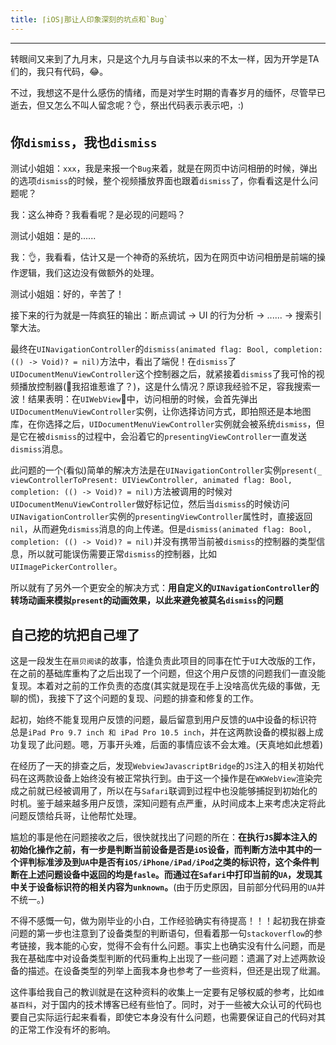 ```yaml
---
title: ⌈iOS⌋那让人印象深刻的坑点和`Bug`
---
```


---
转眼间又来到了九月末，只是这个九月与自读书以来的不太一样，因为开学是TA们的，我只有代码，😂。

不过，我想这不是什么感伤的情绪，而是对学生时期的青春岁月的缅怀，尽管早已逝去，但又怎么不叫人留念呢？👌，祭出代码表示表示吧，:)
<!-- more -->

## 你`dismiss`，我也`dismiss`
测试小姐姐：`xxx`，我是来报一个`Bug`来着，就是在网页中访问相册的时候，弹出的选项`dismiss`的时候，整个视频播放界面也跟着`dismiss`了，你看看这是什么问题呢？

我：这么神奇？我看看呢？是必现的问题吗？

测试小姐姐：是的......

我：👌，我看看，估计又是一个神奇的系统坑，因为在网页中访问相册是前端的操作逻辑，我们这边没有做额外的处理。

测试小姐姐：好的，辛苦了！

接下来的行为就是一阵疯狂的输出：断点调试 -> UI 的行为分析 -> ...... -> 搜索引擎大法。

最终在`UINavigationController`的`dismiss(animated flag: Bool, completion: (() -> Void)? = nil)`方法中，看出了端倪！在`dismiss`了`UIDocumentMenuViewController`这个控制器之后，就紧接着`dismiss`了我可怜的视频播放控制器(我招谁惹谁了？)，这是什么情况？原谅我经验不足，容我搜索一波！结果表明：在`UIWebView`中，访问相册的时候，会首先弹出`UIDocumentMenuViewController`实例，让你选择访问方式，即拍照还是本地图库，在你选择之后，`UIDocumentMenuViewController`实例就会被系统`dismiss`，但是它在被`dismiss`的过程中，会沿着它的`presentingViewController`一直发送`dismiss`消息。

此问题的一个(看似)简单的解决方法是在`UINavigationController`实例`present(_ viewControllerToPresent: UIViewController, animated flag: Bool, completion: (() -> Void)? = nil)`方法被调用的时候对`UIDocumentMenuViewController`做好标记位，然后当`dismiss`的时候访问`UINavigationController`实例的`presentingViewController`属性时，直接返回`nil`，从而避免`dismiss`消息的向上传递。但是`dismiss(animated flag: Bool, completion: (() -> Void)? = nil)`并没有携带当前被`dismiss`的控制器的类型信息，所以就可能误伤需要正常`dismiss`的控制器，比如`UIImagePickerController`。

所以就有了另外一个更安全的解决方式：**用自定义的`UINavigationController`的转场动画来模拟`present`的动画效果，以此来避免被莫名`dismiss`的问题**

## 自己挖的坑把自己`埋`了
这是一段发生在`扇贝阅读`的故事，恰逢负责此项目的同事在忙于`UI`大改版的工作，在之前的基础库重构了之后出现了一个问题，但这个用户反馈的问题我们一直没能复现。本着对之前的工作负责的态度(其实就是现在手上没啥高优先级的事做，无聊的慌)，我接下了这个问题的复现、问题的排查和修复的工作。

起初，始终不能复现用户反馈的问题，最后留意到用户反馈的`UA`中设备的标识符总是`iPad Pro 9.7 inch 和 iPad Pro 10.5 inch`，并在这两款设备的模拟器上成功复现了此问题。嗯，万事开头难，后面的事情应该不会太难。(天真地如此想着)

在经历了一天的排查之后，发现`WebviewJavascriptBridge`的`JS`注入的相关初始代码在这两款设备上始终没有被正常执行到。由于这一个操作是在`WKWebView`渲染完成之前就已经被调用了，所以在与`Safari`联调到过程中也没能够捕捉到初始化的时机。鉴于越来越多用户反馈，深知问题有点严重，从时间成本上来考虑决定将此问题反馈给兵哥，让他帮忙处理。

尴尬的事是他在问题接收之后，很快就找出了问题的所在：**在执行`JS`脚本注入的初始化操作之前，有一步是判断当前设备是否是`iOS`设备，而判断方法中其中的一个评判标准涉及到`UA`中是否有`iOS/iPhone/iPad/iPod`之类的标识符，这个条件判断在上述问题设备中返回的均是`fasle`。而通过在`Safari`中打印当前的`UA`，发现其中关于设备标识符的相关内容为`unknown`。**(由于历史原因，目前部分代码用的`UA`并不统一。)

不得不感慨一句，做为刚毕业的小白，工作经验确实有待提高！！！起初我在排查问题的第一步也注意到了设备类型的判断语句，但看着那一句`stackoverflow`的参考链接，我本能的心安，觉得不会有什么问题。事实上也确实没有什么问题，而是我在基础库中对设备类型判断的代码重构上出现了一些问题：遗漏了对上述两款设备的描述。在设备类型的列举上面我本身也参考了一些资料，但还是出现了纰漏。

这件事给我自己的教训就是在这种资料的收集上一定要有足够权威的参考，比如`维基百科`，对于国内的技术博客已经有些怕了。同时，对于一些被大众认可的代码也要自己实际运行起来看看，即使它本身没有什么问题，也需要保证自己的代码对其的正常工作没有坏的影响。


